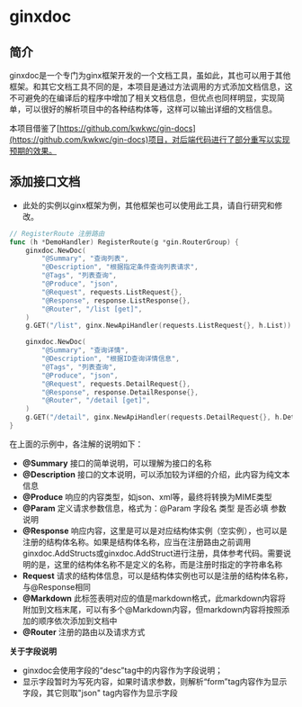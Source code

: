 # ginxdoc

## 简介

ginxdoc是一个专门为ginx框架开发的一个文档工具，虽如此，其也可以用于其他框架。和其它文档工具不同的是，本项目是通过方法调用的方式添加文档信息，这不可避免的在编译后的程序中增加了相关文档信息，但优点也同样明显，实现简单，可以很好的解析项目中的各种结构体等，这样可以输出详细的文档信息。

本项目借鉴了[https://github.com/kwkwc/gin-docs](https://github.com/kwkwc/gin-docs)项目，对后端代码进行了部分重写以实现预期的效果。

## 添加接口文档

* 此处的实例以ginx框架为例，其他框架也可以使用此工具，请自行研究和修改。

```go
// RegisterRoute 注册路由
func (h *DemoHandler) RegisterRoute(g *gin.RouterGroup) {
	ginxdoc.NewDoc(
		"@Summary", "查询列表",
		"@Description", "根据指定条件查询列表请求",
		"@Tags", "列表查询",
		"@Produce", "json",
		"@Request", requests.ListRequest{},
		"@Response", response.ListResponse{},
		"@Router", "/list [get]",
	)
	g.GET("/list", ginx.NewApiHandler(requests.ListRequest{}, h.List))

	ginxdoc.NewDoc(
		"@Summary", "查询详情",
		"@Description", "根据ID查询详情信息",
		"@Tags", "列表查询",
		"@Produce", "json",
		"@Request", requests.DetailRequest{},
		"@Response", response.DetailResponse{},
		"@Router", "/detail [get]",
	)
	g.GET("/detail", ginx.NewApiHandler(requests.DetailRequest{}, h.Detail))
}
```

在上面的示例中，各注解的说明如下：

* **@Summary** 接口的简单说明，可以理解为接口的名称
* **@Description** 接口的文本说明，可以添加较为详细的介绍，此内容为纯文本信息
* **@Produce** 响应的内容类型，如json、xml等，最终将转换为MIME类型
* **@Param** 定义请求参数信息，格式为：@Param 字段名 类型 是否必填 参数说明
* **@Response** 响应内容，这里是可以是对应结构体实例（空实例），也可以是注册的结构体名称。如果是结构体名称，应当在注册路由之前调用ginxdoc.AddStructs或ginxdoc.AddStruct进行注册，具体参考代码。需要说明的是，这里的结构体名称不是定义的名称，而是注册时指定的字符串名称
* **Request** 请求的结构体信息，可以是结构体实例也可以是注册的结构体名称，与@Response相同
* **@Markdown** 此标签表明对应的值是markdown格式，此markdown内容将附加到文档末尾，可以有多个@Markdown内容，但markdown内容将按照添加的顺序依次添加到文档中
* **@Router** 注册的路由以及请求方式

**关于字段说明**

* ginxdoc会使用字段的“desc”tag中的内容作为字段说明；
* 显示字段暂时为写死内容，如果时请求参数，则解析“form”tag内容作为显示字段，其它则取"json" tag内容作为显示字段
